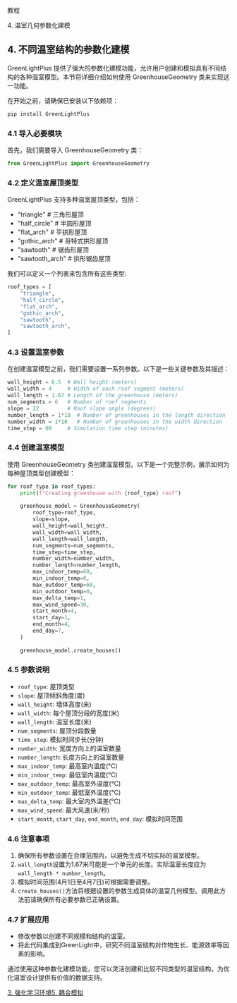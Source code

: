 教程

4\. 温室几何参数化建模

## 4\. 不同温室结构的参数化建模[](#4-parametric-modeling-of-different-greenhouse-structures)

GreenLightPlus 提供了强大的参数化建模功能，允许用户创建和模拟具有不同结构的各种温室模型。本节将详细介绍如何使用 GreenhouseGeometry 类来实现这一功能。

在开始之前，请确保已安装以下依赖项：

```bash
pip install GreenLightPlus
```

### 4.1 导入必要模块[](#41-import-necessary-modules)

首先，我们需要导入 GreenhouseGeometry 类：

```python
from GreenLightPlus import GreenhouseGeometry
```

### 4.2 定义温室屋顶类型[](#42-define-greenhouse-roof-types)

GreenLightPlus 支持多种温室屋顶类型，包括：

+   "triangle"        # 三角形屋顶
+   "half\_circle"    # 半圆形屋顶  
+   "flat\_arch"      # 平拱形屋顶
+   "gothic\_arch"    # 哥特式拱形屋顶
+   "sawtooth"        # 锯齿形屋顶
+   "sawtooth\_arch"  # 拱形锯齿屋顶

我们可以定义一个列表来包含所有这些类型:

```python
roof_types = [
    "triangle",
    "half_circle",
    "flat_arch",
    "gothic_arch",
    "sawtooth",
    "sawtooth_arch",
]
```

### 4.3 设置温室参数[](#43-set-greenhouse-parameters)

在创建温室模型之前，我们需要设置一系列参数。以下是一些关键参数及其描述：

```python
wall_height = 6.5  # Wall height (meters)
wall_width = 4     # Width of each roof segment (meters)
wall_length = 1.67 # Length of the greenhouse (meters)
num_segments = 6   # Number of roof segments
slope = 22         # Roof slope angle (degrees)
number_length = 1*10  # Number of greenhouses in the length direction
number_width = 1*10   # Number of greenhouses in the width direction
time_step = 60     # Simulation time step (minutes)
```

### 4.4 创建温室模型[](#44-create-greenhouse-model)

使用 GreenhouseGeometry 类创建温室模型。以下是一个完整示例，展示如何为每种屋顶类型创建模型：

```python
for roof_type in roof_types:
    print(f"Creating greenhouse with {roof_type} roof")
    
    greenhouse_model = GreenhouseGeometry(
        roof_type=roof_type,
        slope=slope,
        wall_height=wall_height,
        wall_width=wall_width,
        wall_length=wall_length,
        num_segments=num_segments,
        time_step=time_step,
        number_width=number_width,
        number_length=number_length,
        max_indoor_temp=60,
        min_indoor_temp=0,
        max_outdoor_temp=60,
        min_outdoor_temp=0,
        max_delta_temp=1,
        max_wind_speed=30,
        start_month=4,
        start_day=1,
        end_month=4,
        end_day=7,
    )
    
    greenhouse_model.create_houses()
```

### 4.5 参数说明[](#45-parameter-descriptions)

+   `roof_type`: 屋顶类型
+   `slope`: 屋顶倾斜角度(度)
+   `wall_height`: 墙体高度(米)
+   `wall_width`: 每个屋顶分段的宽度(米)
+   `wall_length`: 温室长度(米)
+   `num_segments`: 屋顶分段数量
+   `time_step`: 模拟时间步长(分钟)
+   `number_width`: 宽度方向上的温室数量
+   `number_length`: 长度方向上的温室数量
+   `max_indoor_temp`: 最高室内温度(°C)
+   `min_indoor_temp`: 最低室内温度(°C)
+   `max_outdoor_temp`: 最高室外温度(°C)
+   `min_outdoor_temp`: 最低室外温度(°C)
+   `max_delta_temp`: 最大室内外温差(°C)
+   `max_wind_speed`: 最大风速(米/秒)
+   `start_month`, `start_day`, `end_month`, `end_day`: 模拟时间范围

### 4.6 注意事项[](#46-notes)

1.  确保所有参数设置在合理范围内，以避免生成不切实际的温室模型。
2.  `wall_length`设置为1.67米可能是一个单元的长度。实际温室长度应为`wall_length * number_length`。
3.  模拟时间范围(4月1日至4月7日)可根据需要调整。
4.  `create_houses()`方法将根据设置的参数生成具体的温室几何模型。调用此方法前请确保所有必要参数已正确设置。

### 4.7 扩展应用[](#47-extended-use)

+   修改参数以创建不同规模和结构的温室。
+   将此代码集成到GreenLight中，研究不同温室结构对作物生长、能源效率等因素的影响。

通过使用这种参数化建模功能，您可以灵活创建和比较不同类型的温室结构，为优化温室设计提供有价值的数据支持。

[3\. 强化学习环境](https://botanicbyte.com/Tutorial/GreenhouseEnv "3. Reinforcement Learning Environment")[5\. 耦合模拟](https://botanicbyte.com/Tutorial/CoupledSimulation "5. Coupled Simulation")